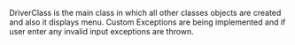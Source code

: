 DriverClass is the main class in which all other classes objects are created and also it displays menu.
Custom Exceptions are being implemented and if user enter any invalid input exceptions are thrown.
